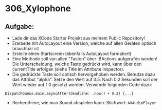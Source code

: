 # 306_Xylophone

## Aufgabe:
* Lade dir das XCode Starter Projekt aus meinem Public Repository!
* Erarbeite mit AutoLayout eine Version, welche auf allen Geräten optisch brauchbar ist
* Erstelle einen Startscreen (ebenfalls AutoLayout formatiert)
* Eine Methode soll von allen "Tasten" über IBActions aufgerufen werden! Die Unterscheidung, welche Taste gedrückt wird, kann über den currentTitle erfolgen (siehe Title im Attribute Inspector).
* Die gedrückte Taste soll optisch hervorgehoben werden. Benutze dazu das Attribut "alpha". Setze den Wert auf 0.5. Nach 0.2 Sekunden soll der Wert wieder auf 1.0 gesetzt werden. Verwende folgenden Code dazu:
```
DispatchQueue.main.asyncAfter(deadline: .now() + 0.2) {...}
```
* Recherchiere, wie man Sound abspielen kann. Stichwort: ```AVAudioPlayer```
